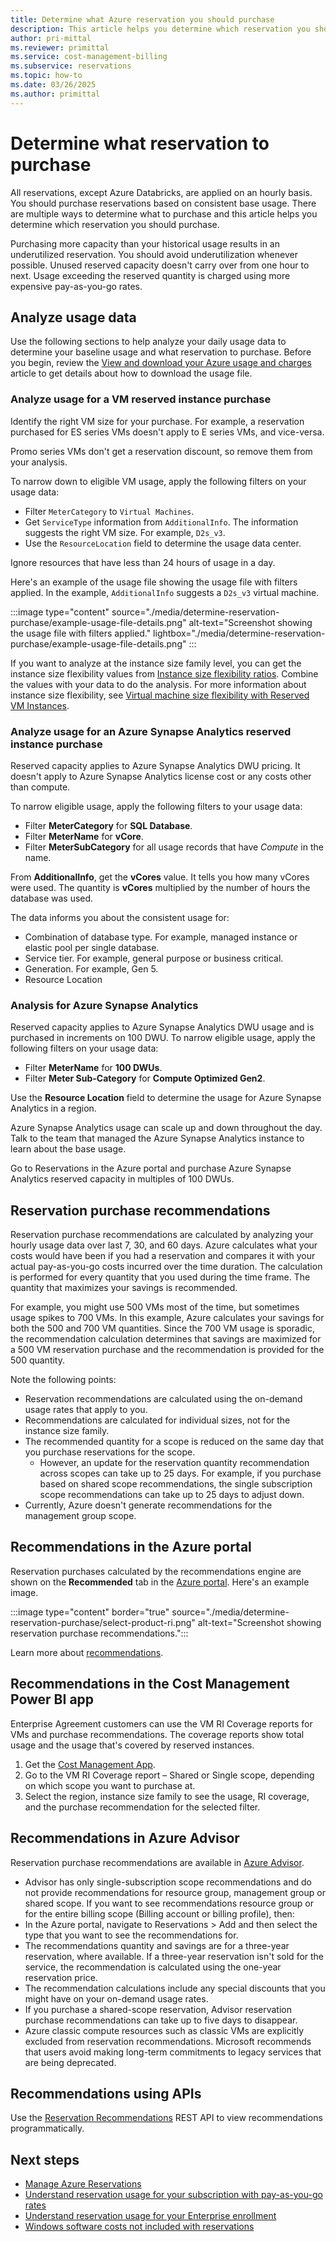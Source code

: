 ```yaml
---
title: Determine what Azure reservation you should purchase
description: This article helps you determine which reservation you should purchase.
author: pri-mittal
ms.reviewer: primittal
ms.service: cost-management-billing
ms.subservice: reservations
ms.topic: how-to
ms.date: 03/26/2025
ms.author: primittal
---
```


# Determine what reservation to purchase

All reservations, except Azure Databricks, are applied on an hourly basis. You should purchase reservations based on consistent base usage. There are multiple ways to determine what to purchase and this article helps you determine which reservation you should purchase.

Purchasing more capacity than your historical usage results in an underutilized reservation. You should avoid underutilization whenever possible. Unused reserved capacity doesn't carry over from one hour to next. Usage exceeding the reserved quantity is charged using more expensive pay-as-you-go rates.

## Analyze usage data

Use the following sections to help analyze your daily usage data to determine your baseline usage and what reservation to purchase. Before you begin, review the [View and download your Azure usage and charges](../understand/download-azure-daily-usage.md) article to get details about how to download the usage file.

### Analyze usage for a VM reserved instance purchase

Identify the right VM size for your purchase. For example, a reservation purchased for ES series VMs doesn't apply to E series VMs, and vice-versa.

Promo series VMs don't get a reservation discount, so remove them from your analysis.

To narrow down to eligible VM usage, apply the following filters on your usage data:

- Filter `MeterCategory` to `Virtual Machines`.
- Get `ServiceType` information from `AdditionalInfo`. The information suggests the right VM size. For example, `D2s_v3`.
- Use the `ResourceLocation` field to determine the usage data center.

Ignore resources that have less than 24 hours of usage in a day.

Here's an example of the usage file showing the usage file with filters applied. In the example, `AdditionalInfo` suggests a `D2s_v3` virtual machine.

:::image type="content" source="./media/determine-reservation-purchase/example-usage-file-details.png" alt-text="Screenshot showing the usage file with filters applied." lightbox="./media/determine-reservation-purchase/example-usage-file-details.png" :::

If you want to analyze at the instance size family level, you can get the instance size flexibility values from [Instance size flexibility ratios](https://aka.ms/isf). Combine the values with your data to do the analysis. For more information about instance size flexibility, see [Virtual machine size flexibility with Reserved VM Instances](/azure/virtual-machines/reserved-vm-instance-size-flexibility).

### Analyze usage for an Azure Synapse Analytics reserved instance purchase

Reserved capacity applies to Azure Synapse Analytics DWU pricing. It doesn't apply to Azure Synapse Analytics license cost or any costs other than compute.

To narrow eligible usage, apply the following filters to your usage data:

- Filter **MeterCategory** for **SQL Database**.
- Filter **MeterName** for **vCore**.
- Filter **MeterSubCategory** for all usage records that have _Compute_ in the name.

From **AdditionalInfo**, get the **vCores** value. It tells you how many vCores were used. The quantity is **vCores** multiplied by the number of hours the database was used.

The data informs you about the consistent usage for:

- Combination of database type. For example, managed instance or elastic pool per single database.
- Service tier. For example, general purpose or business critical.
- Generation. For example, Gen 5.
- Resource Location

### Analysis for Azure Synapse Analytics

Reserved capacity applies to Azure Synapse Analytics DWU usage and is purchased in increments on 100 DWU. To narrow eligible  usage, apply the following filters on your usage data:

- Filter **MeterName** for **100 DWUs**.
- Filter **Meter Sub-Category** for **Compute Optimized Gen2**.

Use the **Resource Location** field to determine the usage for Azure Synapse Analytics in a region.

Azure Synapse Analytics usage can scale up and down throughout the day. Talk to the team that managed the Azure Synapse Analytics instance to learn about the base usage.

Go to Reservations in the Azure portal and purchase Azure Synapse Analytics reserved capacity in multiples of 100 DWUs.

## Reservation purchase recommendations

Reservation purchase recommendations are calculated by analyzing your hourly usage data over last 7, 30, and 60 days. Azure calculates what your costs would have been if you had a reservation and compares it with your actual pay-as-you-go costs incurred over the time duration. The calculation is performed for every quantity that you used during the time frame. The quantity that maximizes your savings is recommended.

For example, you might use 500 VMs most of the time, but sometimes usage spikes to 700 VMs. In this example, Azure calculates your savings for both the 500 and 700 VM quantities. Since the 700 VM usage is sporadic, the recommendation calculation determines that savings are maximized for a 500 VM reservation purchase and the recommendation is provided for the 500 quantity.

Note the following points:

- Reservation recommendations are calculated using the on-demand usage rates that apply to you.
- Recommendations are calculated for individual sizes, not for the instance size family.
- The recommended quantity for a scope is reduced on the same day that you purchase reservations for the scope.
    - However, an update for the reservation quantity recommendation across scopes can take up to 25 days. For example, if you purchase based on shared scope recommendations, the single subscription scope recommendations can take up to 25 days to adjust down.
- Currently, Azure doesn't generate recommendations for the management group scope.

## Recommendations in the Azure portal

Reservation purchases calculated by the recommendations engine are shown on the **Recommended** tab in the [Azure portal](https://portal.azure.com/#blade/Microsoft_Azure_Reservations/CreateBlade/referrer/docs). Here's an example image.

:::image type="content" border="true" source="./media/determine-reservation-purchase/select-product-ri.png" alt-text="Screenshot showing reservation purchase recommendations.":::

Learn more about [recommendations](reserved-instance-purchase-recommendations.md#recommendations-in-the-azure-portal).

## Recommendations in the Cost Management Power BI app

Enterprise Agreement customers can use the VM RI Coverage reports for VMs and purchase recommendations. The coverage reports show total usage and the usage that's covered by reserved instances.

1. Get the [Cost Management App](https://appsource.microsoft.com/product/power-bi/costmanagement.azurecostmanagementapp).
2. Go to the VM RI Coverage report – Shared or Single scope, depending on which scope you want to purchase at.
3. Select the region, instance size family to see the usage, RI coverage, and the purchase recommendation for the selected filter.

## Recommendations in Azure Advisor

Reservation purchase recommendations are available in [Azure Advisor](https://portal.azure.com/#blade/Microsoft_Azure_Expert/AdvisorMenuBlade/overview).

- Advisor has only single-subscription scope recommendations and do not provide recommendations for resource group, management group or shared scope. If you want to see recommendations resource group or for the entire billing scope (Billing account or billing profile), then:
- In the Azure portal, navigate to Reservations > Add and then select the type that you want to see the recommendations for.
- The recommendations quantity and savings are for a three-year reservation, where available. If a three-year reservation isn't sold for the service, the recommendation is calculated using the one-year reservation price.
- The recommendation calculations include any special discounts that you might have on your on-demand usage rates.
- If you purchase a shared-scope reservation, Advisor reservation purchase recommendations can take up to five days to disappear.
- Azure classic compute resources such as classic VMs are explicitly excluded from reservation recommendations. Microsoft recommends that users avoid making long-term commitments to legacy services that are being deprecated.

## Recommendations using APIs

Use the [Reservation Recommendations](/rest/api/consumption/reservationrecommendations/list) REST API to view recommendations programmatically.

## Next steps

- [Manage Azure Reservations](manage-reserved-vm-instance.md)
- [Understand reservation usage for your subscription with pay-as-you-go rates](understand-reserved-instance-usage.md)
- [Understand reservation usage for your Enterprise enrollment](understand-reserved-instance-usage-ea.md)
- [Windows software costs not included with reservations](reserved-instance-windows-software-costs.md)

